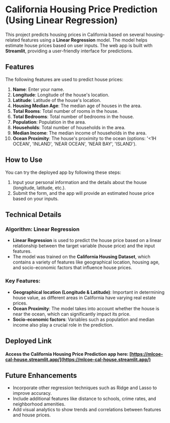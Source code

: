 # California Housing Price Prediction (Using Linear Regression)

This project predicts housing prices in California based on several housing-related features using a **Linear Regression** model. The model helps estimate house prices based on user inputs. The web app is built with **Streamlit**, providing a user-friendly interface for predictions.

## Features

The following features are used to predict house prices:

1. **Name**: Enter your name.
2. **Longitude**: Longitude of the house's location.
3. **Latitude**: Latitude of the house's location.
4. **Housing Median Age**: The median age of houses in the area.
5. **Total Rooms**: Total number of rooms in the house.
6. **Total Bedrooms**: Total number of bedrooms in the house.
7. **Population**: Population in the area.
8. **Households**: Total number of households in the area.
9. **Median Income**: The median income of households in the area.
10. **Ocean Proximity**: The house's proximity to the ocean (options: '<1H OCEAN', 'INLAND', 'NEAR OCEAN', 'NEAR BAY', 'ISLAND').

## How to Use

You can try the deployed app by following these steps:

1. Input your personal information and the details about the house (longitude, latitude, etc.).
2. Submit the form, and the app will provide an estimated house price based on your inputs.

## Technical Details

### Algorithm: **Linear Regression**

- **Linear Regression** is used to predict the house price based on a linear relationship between the target variable (house price) and the input features.
- The model was trained on the **California Housing Dataset**, which contains a variety of features like geographical location, housing age, and socio-economic factors that influence house prices.

### Key Features:
- **Geographical location (Longitude & Latitude)**: Important in determining house value, as different areas in California have varying real estate prices.
- **Ocean Proximity**: The model takes into account whether the house is near the ocean, which can significantly impact its price.
- **Socio-economic factors**: Variables such as population and median income also play a crucial role in the prediction.

## Deployed Link

#### Access the California Housing Price Prediction app here:  [https://mlcoe-cal-house.streamlit.app/](https://mlcoe-cal-house.streamlit.app/)

## Future Enhancements

- Incorporate other regression techniques such as Ridge and Lasso to improve accuracy.
- Include additional features like distance to schools, crime rates, and neighborhood amenities.
- Add visual analytics to show trends and correlations between features and house prices.

